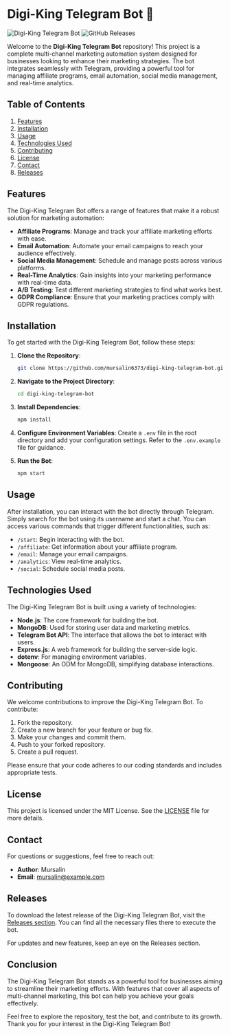 # Digi-King Telegram Bot 🚀

![Digi-King Telegram Bot](https://img.shields.io/badge/version-1.0.0-brightgreen.svg) ![GitHub Releases](https://img.shields.io/badge/releases-latest-blue.svg)

Welcome to the **Digi-King Telegram Bot** repository! This project is a complete multi-channel marketing automation system designed for businesses looking to enhance their marketing strategies. The bot integrates seamlessly with Telegram, providing a powerful tool for managing affiliate programs, email automation, social media management, and real-time analytics.

## Table of Contents

1. [Features](#features)
2. [Installation](#installation)
3. [Usage](#usage)
4. [Technologies Used](#technologies-used)
5. [Contributing](#contributing)
6. [License](#license)
7. [Contact](#contact)
8. [Releases](#releases)

## Features

The Digi-King Telegram Bot offers a range of features that make it a robust solution for marketing automation:

- **Affiliate Programs**: Manage and track your affiliate marketing efforts with ease.
- **Email Automation**: Automate your email campaigns to reach your audience effectively.
- **Social Media Management**: Schedule and manage posts across various platforms.
- **Real-Time Analytics**: Gain insights into your marketing performance with real-time data.
- **A/B Testing**: Test different marketing strategies to find what works best.
- **GDPR Compliance**: Ensure that your marketing practices comply with GDPR regulations.

## Installation

To get started with the Digi-King Telegram Bot, follow these steps:

1. **Clone the Repository**:
   ```bash
   git clone https://github.com/mursalin6373/digi-king-telegram-bot.git
   ```

2. **Navigate to the Project Directory**:
   ```bash
   cd digi-king-telegram-bot
   ```

3. **Install Dependencies**:
   ```bash
   npm install
   ```

4. **Configure Environment Variables**:
   Create a `.env` file in the root directory and add your configuration settings. Refer to the `.env.example` file for guidance.

5. **Run the Bot**:
   ```bash
   npm start
   ```

## Usage

After installation, you can interact with the bot directly through Telegram. Simply search for the bot using its username and start a chat. You can access various commands that trigger different functionalities, such as:

- `/start`: Begin interacting with the bot.
- `/affiliate`: Get information about your affiliate program.
- `/email`: Manage your email campaigns.
- `/analytics`: View real-time analytics.
- `/social`: Schedule social media posts.

## Technologies Used

The Digi-King Telegram Bot is built using a variety of technologies:

- **Node.js**: The core framework for building the bot.
- **MongoDB**: Used for storing user data and marketing metrics.
- **Telegram Bot API**: The interface that allows the bot to interact with users.
- **Express.js**: A web framework for building the server-side logic.
- **dotenv**: For managing environment variables.
- **Mongoose**: An ODM for MongoDB, simplifying database interactions.

## Contributing

We welcome contributions to improve the Digi-King Telegram Bot. To contribute:

1. Fork the repository.
2. Create a new branch for your feature or bug fix.
3. Make your changes and commit them.
4. Push to your forked repository.
5. Create a pull request.

Please ensure that your code adheres to our coding standards and includes appropriate tests.

## License

This project is licensed under the MIT License. See the [LICENSE](LICENSE) file for more details.

## Contact

For questions or suggestions, feel free to reach out:

- **Author**: Mursalin
- **Email**: mursalin@example.com

## Releases

To download the latest release of the Digi-King Telegram Bot, visit the [Releases section](https://github.com/mursalin6373/digi-king-telegram-bot/releases). You can find all the necessary files there to execute the bot.

For updates and new features, keep an eye on the Releases section. 

## Conclusion

The Digi-King Telegram Bot stands as a powerful tool for businesses aiming to streamline their marketing efforts. With features that cover all aspects of multi-channel marketing, this bot can help you achieve your goals effectively. 

Feel free to explore the repository, test the bot, and contribute to its growth. Thank you for your interest in the Digi-King Telegram Bot!